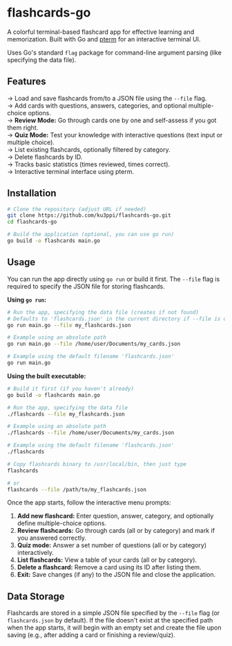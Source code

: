 # flashcards-go
A colorful terminal-based flashcard app for effective learning and memorization. Built with Go and [pterm](https://github.com/pterm/pterm) for an interactive terminal UI.

Uses Go's standard `flag` package for command-line argument parsing (like specifying the data file).


## Features
-> Load and save flashcards from/to a JSON file using the `--file` flag. <br>
-> Add cards with questions, answers, categories, and optional multiple-choice options. <br>
-> **Review Mode:** Go through cards one by one and self-assess if you got them right. <br>
-> **Quiz Mode:** Test your knowledge with interactive questions (text input or multiple choice). <br>
-> List existing flashcards, optionally filtered by category. <br>
-> Delete flashcards by ID. <br>
-> Tracks basic statistics (times reviewed, times correct). <br>
-> Interactive terminal interface using pterm. <br>

## Installation

```bash
# Clone the repository (adjust URL if needed)
git clone https://github.com/ku3ppi/flashcards-go.git
cd flashcards-go

# Build the application (optional, you can use go run)
go build -o flashcards main.go
```

## Usage

You can run the app directly using `go run` or build it first. The `--file` flag is required to specify the JSON file for storing flashcards.

**Using `go run`:**

```bash
# Run the app, specifying the data file (creates if not found)
# Defaults to 'flashcards.json' in the current directory if --file is omitted
go run main.go --file my_flashcards.json

# Example using an absolute path
go run main.go --file /home/user/Documents/my_cards.json

# Example using the default filename 'flashcards.json'
go run main.go
```

**Using the built executable:**

```bash
# Build it first (if you haven't already)
go build -o flashcards main.go

# Run the app, specifying the data file
./flashcards --file my_flashcards.json

# Example using an absolute path
./flashcards --file /home/user/Documents/my_cards.json

# Example using the default filename 'flashcards.json'
./flashcards

# Copy flashcards binary to /usr/local/bin, then just type
flashcards

# or
flashcards --file /path/to/my_flashcards.json
```


Once the app starts, follow the interactive menu prompts:
1.  **Add new flashcard:** Enter question, answer, category, and optionally define multiple-choice options.
2.  **Review flashcards:** Go through cards (all or by category) and mark if you answered correctly.
3.  **Quiz mode:** Answer a set number of questions (all or by category) interactively.
4.  **List flashcards:** View a table of your cards (all or by category).
5.  **Delete a flashcard:** Remove a card using its ID after listing them.
6.  **Exit:** Save changes (if any) to the JSON file and close the application.


## Data Storage
Flashcards are stored in a simple JSON file specified by the `--file` flag (or `flashcards.json` by default). If the file doesn't exist at the specified path when the app starts, it will begin with an empty set and create the file upon saving (e.g., after adding a card or finishing a review/quiz).
